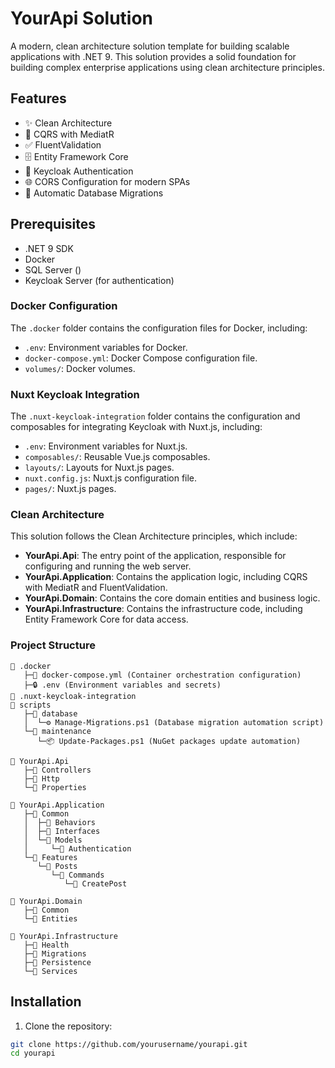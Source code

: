 # YourApi Solution

A modern, clean architecture solution template for building scalable applications with .NET 9. This solution provides a solid foundation for building complex enterprise applications using clean architecture principles.

## Features

- ✨ Clean Architecture
- 🎯 CQRS with MediatR
- ✅ FluentValidation
- 🗄️ Entity Framework Core
- 🔐 Keycloak Authentication
- 🌐 CORS Configuration for modern SPAs
- 🔄 Automatic Database Migrations

## Prerequisites

- .NET 9 SDK
- Docker
- SQL Server ()
- Keycloak Server (for authentication)

### Docker Configuration

The `.docker` folder contains the configuration files for Docker, including:

- `.env`: Environment variables for Docker.
- `docker-compose.yml`: Docker Compose configuration file.
- `volumes/`: Docker volumes.

### Nuxt Keycloak Integration

The `.nuxt-keycloak-integration` folder contains the configuration and composables for integrating Keycloak with Nuxt.js, including:

- `.env`: Environment variables for Nuxt.js.
- `composables/`: Reusable Vue.js composables.
- `layouts/`: Layouts for Nuxt.js pages.
- `nuxt.config.js`: Nuxt.js configuration file.
- `pages/`: Nuxt.js pages.

### Clean Architecture

This solution follows the Clean Architecture principles, which include:

- **YourApi.Api**: The entry point of the application, responsible for configuring and running the web server.
- **YourApi.Application**: Contains the application logic, including CQRS with MediatR and FluentValidation.
- **YourApi.Domain**: Contains the core domain entities and business logic.
- **YourApi.Infrastructure**: Contains the infrastructure code, including Entity Framework Core for data access.

### Project Structure
```
📁 .docker
   ├─🐳 docker-compose.yml (Container orchestration configuration)
   ├─🔒 .env (Environment variables and secrets)
📁 .nuxt-keycloak-integration
📁 scripts
   ├─📁 database
   │  └─⚙️ Manage-Migrations.ps1 (Database migration automation script)
   └─📁 maintenance
      └─📦 Update-Packages.ps1 (NuGet packages update automation)

📁 YourApi.Api
   ├─📁 Controllers
   ├─📁 Http
   └─📁 Properties

📁 YourApi.Application
   ├─📁 Common
   │  ├─📁 Behaviors
   │  ├─📁 Interfaces
   │  └─📁 Models
   │     └─📁 Authentication
   └─📁 Features
      └─📁 Posts
         └─📁 Commands
            └─📁 CreatePost

📁 YourApi.Domain
   ├─📁 Common
   └─📁 Entities

📁 YourApi.Infrastructure
   ├─📁 Health
   ├─📁 Migrations
   ├─📁 Persistence
   └─📁 Services
```
## Installation

1. Clone the repository:

```bash
git clone https://github.com/yourusername/yourapi.git
cd yourapi
